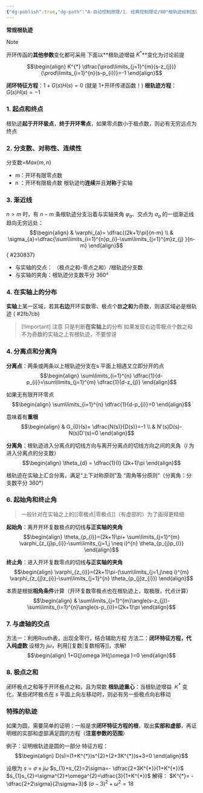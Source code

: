 ```yaml
---
{"dg-publish":true,"dg-path":"A-自动控制原理/1. 经典控制理论/80°根轨迹绘制法则.md","permalink":"/A-自动控制原理/1. 经典控制理论/80°根轨迹绘制法则/","dgPassFrontmatter":true,"noteIcon":"","created":"2024-04-16T13:01:27.000+08:00","updated":"2025-04-14T11:46:18.573+08:00"}
---
```


**常规根轨迹**

>[!note] 
开环传函的**其他参数**变化都可采用
下面以**根轨迹增益 $K^{*}$**变化为讨论前提

$$\begin{align}
K^{*} \dfrac{\prod\limits_{j=1}^{m}(s-z_{j})}{\prod\limits_{i=1}^{n}(s-p_{i})}=-1
\end{align}$$

**闭环特征方程**：$1+G(s)H(s)=0$   (就是 1+开环传递函数！)
**根轨迹方程**：$G(s)H(s)=-1$


### 1. 起点和终点
根轨迹**起于开环极点**，**终于开环零点**，如果零点数小于极点数，则必有无穷远点为终点

### 2. 分支数、对称性、连续性
分支数=$Max\left\{m,n \right\}$
- m：开环有限零点数
- n ：开环有限极点数
根轨迹均**连续**并且**对称**于实轴

### 3. 渐近线
$n>m$ 时，有 $n-m$ 条根轨迹分支沿着与实轴夹角 $\varphi_{a}$、交点为 $\sigma_{a}$ 的一组渐近线趋向无穷远处：
$$\begin{align}
 & \varphi_{a}= \dfrac{(2k+1)\pi}{n-m} \\
 & \sigma_{a}=\dfrac{\sum\limits_{i=1}^{n}p_{i}-\sum\limits_{j=1}^{m}z_{j} }{n-m}
\end{align}$$
{ #230837}


- 与实轴的交点： （极点之和-零点之和）/根轨迹分支数
- 与实轴的夹角：根轨迹分支数平分 360°

### 4. 在实轴上的分布
**实轴**上某一区域，若其**右边**开环实数零、极点个数**之和**为奇数，则该区域必是根轨迹
{ #2fb7cb}


>[!important] 注意
>只是判断**在实轴上**的分布
>如果发现右边零极点个数之和不为奇数的实轴之上有根轨迹，不要惊讶
### 4. 分离点和分离角
**分离点**：两条或两条以上根轨迹分支在s 平面上相遇又立即分开的点
$$\begin{align}
\sum\limits_{i=1}^{n} \dfrac{1}{d-p_{i}}=\sum\limits_{j=1}^{m} \dfrac{1}{d-z_{j}}
\end{align}$$

如果无有限开环零点
$$\begin{align}
\sum\limits_{i=1}^{n} \dfrac{1}{d-p_{i}}=0
\end{align}$$


意味着有**重根**
$$\begin{align}
 & G_{0}(s)= \dfrac{N(s)}{D(s)}=-1 \\
 & N'(s)D(s)-N(s)D'(s)=0
\end{align}$$


**分离角**：根轨迹进入分离点的切线方向与离开分离点的切线方向之间的夹角（$l$ 为进入分离点的分支数）
$$\begin{align}
\theta_{d} = \dfrac{1}{l} (2k+1)\pi
\end{align}$$

根轨迹在实轴上汇合分离，满足“上下对称原则”及 “周角等分原则”（分离角：分支数平分 360°）


### 6. 起始角和终止角
>一般针对在实轴之上的[[零极点\|零极点]]（有虚部的）为了画得更精细

**起始角**：离开开环复数极点的切线**与正实轴的夹角**
$$\begin{align}
\theta_{p_{i}}=(2k+1)\pi+ \sum\limits_{j=1}^{m} \varphi_{z_{j}p_{i}}-\sum\limits_{j=1,j \neq i}^{n} \theta_{p_{j}p_{i}}
\end{align}$$

**终止角**：进入开环复数零点的切线**与正实轴的夹角**
$$\begin{align}
\varphi_{z_{i}}=(2k+1)\pi-(\sum\limits_{j=1,j\neq i}^{m} \varphi_{z_{j}z_{i}}-\sum\limits_{j=1}^{n} \theta_{p_{j}z_{i}}) 
\end{align}$$

本质是根据**相角条件**计算（开环复数零极点也在根轨迹上，取极限，代点计算）
$$\begin{align}
 & \sum\limits_{j=1}^{m}\angle(s-z_{j})-\sum\limits_{i=1}^{n}\angle(s-p_{i})=(2k+1)\pi
\end{align}$$

### 7. 与虚轴的交点
方法一：利用Routh表，出现全零行，结合辅助方程
方法二：**闭环特征方程，代入纯虚数**  设根为 $j\omega$，利用[[复数\|复数相等]]，求解!
$$\begin{align}
1+G(j\omega )H(j\omega )=0
\end{align}$$

### 8. 极点之和
闭环极点之和等于开环极点之和，且为常数
**根轨迹重心**：当根轨迹增益 $Ｋ^{*}$ 变化，某些闭环极点在 $s$ 平面上向左移动时，则必有另一些极点向右移动
### 特殊的轨迹
如果为圆，需要简单的证明：一般是求**闭环特征方程的根**，取出**实部和虚部**，再证明根的实部和虚部满足圆的方程（**注意参数的范围**）

例子：证明根轨迹是圆的一部分
特征方程：
$$\begin{align}
D(s)=(1+K^{*})s^{2}+(2+3K^{*})s+3=0
\end{align}$$

设根为 $s=\sigma\pm j\omega$
$s_{1}+s_{2}=2\sigma=- \dfrac{2+3K^{*}}{1+K^{*}}$
$s_{1}s_{2}=\sigma^{2}+\omega^{2}=\dfrac{3}{1+K^{*}}$
解得：
$K^{*}= -\dfrac{2+2\sigma}{2\sigma+3}$
$(\sigma-3)^{2}+\omega^{2}=18$

